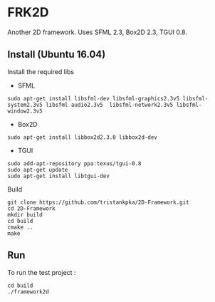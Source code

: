 FRK2D 
==============
Another 2D framework.
Uses SFML 2.3, Box2D 2.3, TGUI 0.8.

Install (Ubuntu 16.04)
-------------------------
Install the required libs
* SFML
```
sudo apt-get install libsfml-dev libsfml-graphics2.3v5 libsfml-system2.3v5 libsfml audio2.3v5  libsfml-network2.3v5 libsfml-window2.3v5
```
  
   
* Box2D
```
sudo apt-get install libbox2d2.3.0 libbox2d-dev
```
* TGUI 
```
sudo add-apt-repository ppa:texus/tgui-0.8
sudo apt-get update
sudo apt-get install libtgui-dev
```
Build 
```
git clone https://github.com/tristankpka/2D-Framework.git
cd 2D-Framework
mkdir build
cd build
cmake ..
make
```
Run
-----
To run the test project :
```
cd build
./framework2d
```

